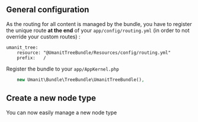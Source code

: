 ## General configuration

As the routing for all content is managed by the bundle, you have to register the unique route **at the end** of your
`app/config/routing.yml` (in order to not override your custom routes) :

```
umanit_tree:
    resource: "@UmanitTreeBundle/Resources/config/routing.yml"
    prefix:   /
```

Register the bundle to your `app/AppKernel.php`

```php           
    new Umanit\Bundle\TreeBundle\UmanitTreeBundle(),
```

## Create a new node type

You can now easily manage a new node type
